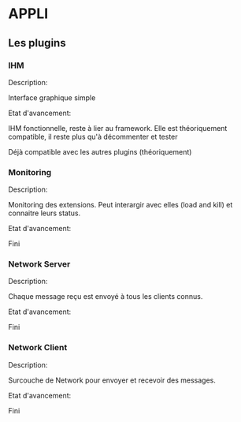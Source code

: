 # APPLI

## Les plugins

### IHM

Description:

Interface graphique simple

Etat d'avancement:

IHM fonctionnelle, reste à lier au framework. Elle est théoriquement compatible, il reste plus qu'à décommenter et tester

Déjà compatible avec les autres plugins (théoriquement)

### Monitoring

Description:

Monitoring des extensions. Peut interargir avec elles (load and kill) et connaitre leurs status.

Etat d'avancement:

Fini

### Network Server

Description:

Chaque message reçu est envoyé à tous les clients connus.

Etat d'avancement:

Fini

### Network Client

Description:

Surcouche de Network pour envoyer et recevoir des messages.

Etat d'avancement:

Fini
